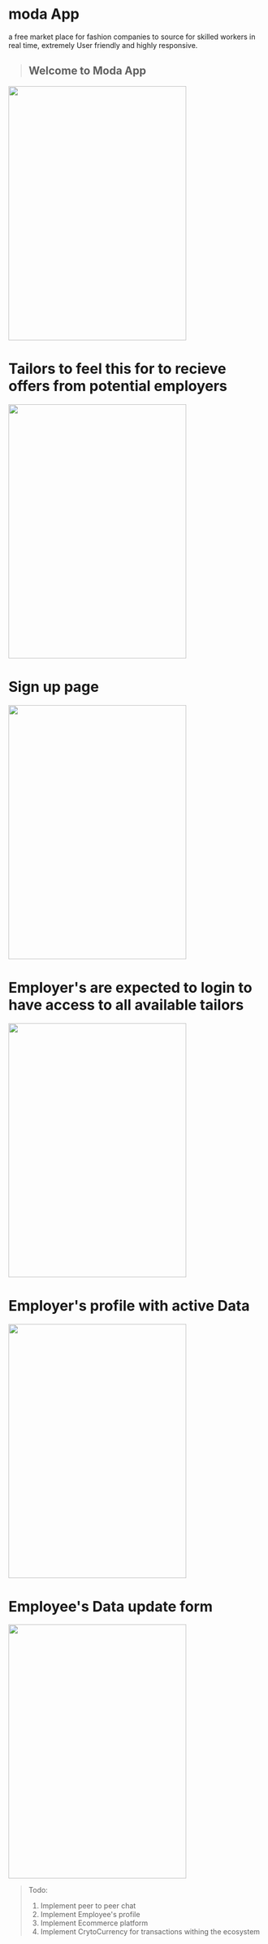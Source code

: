 # moda App

a free market place for fashion companies to source for skilled workers in real time, extremely User friendly and highly responsive.

> Welcome to Moda App
> -------------------
<img src="images/moda/one.png" width="350" height="500px">



# Tailors to feel this for to recieve offers from potential employers
<img src="images/moda/two.png" width="350" height="500px">



# Sign up page
<img src="images/moda/four.png" width="350" height="500px">



# Employer's are expected to login to have access to all available tailors
<img src="images/moda/three.png" width="350" height="500px">


# Employer's profile with active Data
<img src="images/moda/five.png" width="350" height="500px">



# Employee's Data update form
<img src="images/moda/six.png" width="350" height="500px">



>Todo:
> 1. Implement peer to peer chat
> 2. Implement Employee's profile
> 3. Implement Ecommerce platform
> 4. Implement CrytoCurrency for transactions withing the ecosystem





